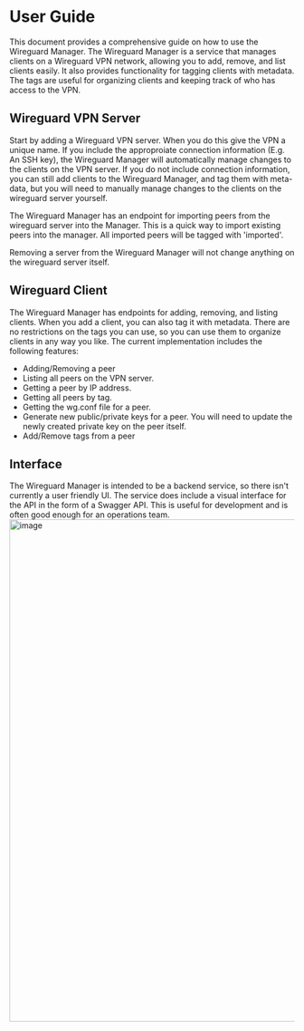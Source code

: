 # User Guide
This document provides a comprehensive guide on how to use the Wireguard Manager. The Wireguard Manager is a service that 
manages clients on a Wireguard VPN network, allowing you to add, remove, and list clients easily. It also provides 
functionality for tagging clients with metadata.  The tags are useful for organizing clients and keeping track of who has
access to the VPN.

## Wireguard VPN Server
Start by adding a Wireguard VPN server.  When you do this give the VPN a unique name. If you include 
the approproiate connection information (E.g. An SSH key), the Wireguard Manager will automatically manage changes to the 
clients on the VPN server.  If you do not include connection information, you can still add clients to the Wireguard Manager, 
and tag them with meta-data, but you will need to manually manage changes to the clients on the wireguard server yourself.

The Wireguard Manager has an endpoint for importing peers from the wireguard server into the Manager.  This is a quick way
to import existing peers into the manager.  All imported peers will be tagged with 'imported'.

Removing a server from the Wireguard Manager will not change anything on the wireguard server itself.

## Wireguard Client
The Wireguard Manager has endpoints for adding, removing, and listing clients.  When you add a client, you can also tag it 
with metadata.  There are no restrictions on the tags you can use, so you can use them to organize clients in any way you 
like.  The current implementation includes the following features:
* Adding/Removing a peer
* Listing all peers on the VPN server.
* Getting a peer by IP address.
* Getting all peers by tag.
* Getting the wg.conf file for a peer.
* Generate new public/private keys for a peer.  You will need to update the newly created private key on the peer itself.
* Add/Remove tags from a peer

## Interface
The Wireguard Manager is intended to be a backend service, so there isn't currently a user friendly UI.  The service does include 
a visual interface for the API in the form of a Swagger API.  This is useful for development and is often good enough for an 
operations team. 
<img width="1473" height="887" alt="image" src="https://github.com/user-attachments/assets/2cb1561a-25aa-4fb9-81f4-ced758aa0ff9" />
